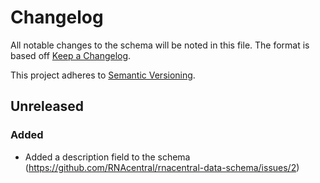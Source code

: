 # Changelog

All notable changes to the schema will be noted in this file. The format is
based off [Keep a Changelog](http://keepachangelog.com/en/1.0.0/).

This project adheres to [Semantic Versioning](http://semver.org/spec/v2.0.0.html).


## Unreleased

### Added
- Added a description field to the schema
  (https://github.com/RNAcentral/rnacentral-data-schema/issues/2)
